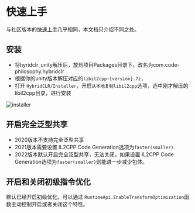 # 快速上手

与社区版本的[快速上手](../../beginner/quickstart.md)几乎相同，本文档只介绍不同之处。

## 安装

- 将hyridclr_unity解压后，放到项目Packages目录下，改名为com.code-philosophy.hybridclr
- 根据你的unity版本解压对应的`libil2cpp-{version}.7z`，
- 打开 `HybridCLR/Installer`，开启`从本地复制libil2cpp`选项，选中刚才解压的libil2cpp目录，进行安装

![installer](/img/hybridclr/ultimate-installer.jpg)

## 开启完全泛型共享

- 2020版本不支持完全泛型共享
- 2021版本需要设置 IL2CPP Code Generation选项为`faster(smaller)`
- 2022版本默认开启完全泛型共享，无法关闭。如果设置 IL2CPP Code Generation选项为`faster(smaller)`则能进一步减少包体。

## 开启和关闭初级指令优化

默认已经开启初级优化。可以通过 `RuntimeApi.EnableTransformOptimization`函数主动控制开启或者关闭这个特性。


